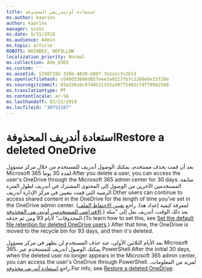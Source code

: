 ```yaml
---
title: استعادة أونيدريفي المحذوفة
ms.author: kaarins
author: kaarins
manager: scotv
ms.date: 5/15/2018
ms.audience: Admin
ms.topic: article
ROBOTS: NOINDEX, NOFOLLOW
localization_priority: Normal
ms.collection: Adm_O365
ms.custom: ''
ms.assetid: 5298f192-326b-4820-b007-7e1a1c3c2b13
ms.openlocfilehash: cd40d53606d857eee3a02277b7c1266e0e15f28e
ms.sourcegitcommit: 03a156a9c9740521155a30775492c7dff0982588
ms.translationtype: MT
ms.contentlocale: ar-SA
ms.lasthandoff: 03/22/2019
ms.locfileid: "30753187"
---
```

# <a name="restore-a-deleted-onedrive"></a><span data-ttu-id="0e42c-102">استعادة أندريف المحذوفة</span><span class="sxs-lookup"><span data-stu-id="0e42c-102">Restore a deleted OneDrive</span></span>

<span data-ttu-id="0e42c-103">بعد أن قمت بحذف مستخدم، يمكنك الوصول أندريف للمستخدم من خلال مركز مسؤول Microsoft 365 لمدة 30 يوما.</span><span class="sxs-lookup"><span data-stu-id="0e42c-103">After you delete a user, you can access the user's OneDrive through the Microsoft 365 admin center for 30 days.</span></span> <span data-ttu-id="0e42c-104">متابعة المستخدمين الآخرين من الوصول إلى المحتوى المشترك في أندريف لطول الفترة الزمنية التي قمت بتعيين في مركز الإدارة أندريف.</span><span class="sxs-lookup"><span data-stu-id="0e42c-104">Other users can continue to access shared content in the OneDrive for the length of time you've set in the OneDrive admin center.</span></span> <span data-ttu-id="0e42c-105">(لمعرفة كيفية إعداد هذا، راجع [تعيين الاحتفاظ الملف الافتراضي للمستخدمين أونيدريفي المحذوفة](https://go.microsoft.com/fwlink/?linkid=874267).) بعد ذلك الوقت، أندريف نقل إلى "سلة المحذوفات" لأيام 93 ومن ثم حذفه.</span><span class="sxs-lookup"><span data-stu-id="0e42c-105">(To learn how to set this, see [Set the default file retention for deleted OneDrive users](https://go.microsoft.com/fwlink/?linkid=874267).) After that time, the OneDrive is moved to the recycle bin for 93 days, and then it's deleted.</span></span>
  
<span data-ttu-id="0e42c-106">بعد الأيام الثلاثين الأولى، عند حذف المستخدم لن يظهر في مركز مسؤول Microsoft 365، يمكنك الوصول أندريف للمستخدم عبر PowerShell.</span><span class="sxs-lookup"><span data-stu-id="0e42c-106">After the initial 30 days, when the deleted user no longer appears in the Microsoft 365 admin center, you can access the user's OneDrive through PowerShell.</span></span> <span data-ttu-id="0e42c-107">لمزيد من المعلومات، راجع [استعادة أندريف محذوفة](https://go.microsoft.com/fwlink/?linkid=874269).</span><span class="sxs-lookup"><span data-stu-id="0e42c-107">For info, see [Restore a deleted OneDrive](https://go.microsoft.com/fwlink/?linkid=874269).</span></span>
  

